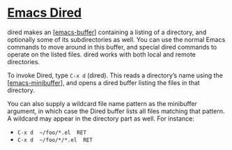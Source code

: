 # [Emacs Dired](https://www.gnu.org/software/emacs/manual/html_node/emacs/Dired-Enter.html)

dired makes an [[emacs-buffer]] containing a listing of a directory, and
optionally some of its subdirectories as well. You can use the normal Emacs
commands to move around in this buffer, and special dired commands to operate on
the listed files. dired works with both local and remote directories.

To invoke Dired, type `C-x d` (dired). This reads a directory’s name using the
[[emacs-minibuffer]], and opens a dired buffer listing the files in that
directory.

You can also supply a wildcard file name pattern as the minibuffer argument, in
which case the Dired buffer lists all files matching that pattern. A wildcard
may appear in the directory part as well. For instance:

- `C-x d  ~/foo/*.el  RET`
- `C-x d  ~/foo/*/*.el  RET`

[//begin]: # "Autogenerated link references for markdown compatibility"
[emacs-buffer]: ../emacs-buffer.md "Emacs Buffer"
[emacs-minibuffer]: ../emacs-minibuffer.md "Emacs Minibuffer"
[//end]: # "Autogenerated link references"
